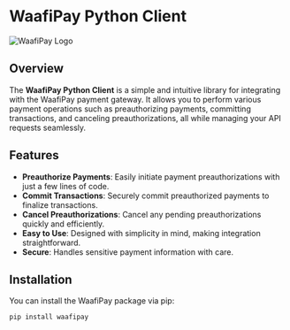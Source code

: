 # WaafiPay Python Client

![WaafiPay Logo](https://merchant.waafipay.com/assets/images/waafipay-tab.png) <!-- Replace with actual logo URL if available -->

## Overview

The **WaafiPay Python Client** is a simple and intuitive library for integrating with the WaafiPay payment gateway. It allows you to perform various payment operations such as preauthorizing payments, committing transactions, and canceling preauthorizations, all while managing your API requests seamlessly.

## Features

- **Preauthorize Payments**: Easily initiate payment preauthorizations with just a few lines of code.
- **Commit Transactions**: Securely commit preauthorized payments to finalize transactions.
- **Cancel Preauthorizations**: Cancel any pending preauthorizations quickly and efficiently.
- **Easy to Use**: Designed with simplicity in mind, making integration straightforward.
- **Secure**: Handles sensitive payment information with care.

## Installation

You can install the WaafiPay package via pip:

```bash
pip install waafipay
